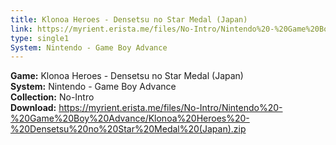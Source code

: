 ```yaml
---
title: Klonoa Heroes - Densetsu no Star Medal (Japan)
link: https://myrient.erista.me/files/No-Intro/Nintendo%20-%20Game%20Boy%20Advance/Klonoa%20Heroes%20-%20Densetsu%20no%20Star%20Medal%20(Japan).zip
type: single1
System: Nintendo - Game Boy Advance
---
```

<b>Game:</b> Klonoa Heroes - Densetsu no Star Medal (Japan)<br>
<b>System:</b> Nintendo - Game Boy Advance<br>
<b>Collection:</b> No-Intro<br>
<b>Download:</b> https://myrient.erista.me/files/No-Intro/Nintendo%20-%20Game%20Boy%20Advance/Klonoa%20Heroes%20-%20Densetsu%20no%20Star%20Medal%20(Japan).zip